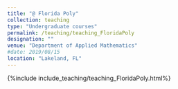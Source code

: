 ```yaml
---
title: "@ Florida Poly"
collection: teaching
type: "Undergraduate courses"
permalink: /teaching/teaching_FloridaPoly
designation: ""
venue: "Department of Applied Mathematics"
#date: 2019/08/15
location: "Lakeland, FL"
---
```


{%include include_teaching/teaching_FloridaPoly.html%}
<a id="comments_teachingfloridapoly"></a>
